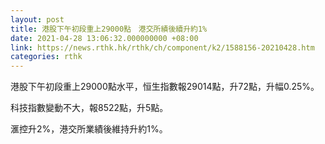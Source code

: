 ```yaml
---
layout: post
title: 港股下午初段重上29000點　港交所績後續升約1%
date: 2021-04-28 13:06:32.000000000 +08:00
link: https://news.rthk.hk/rthk/ch/component/k2/1588156-20210428.htm
categories: rthk
---
```


港股下午初段重上29000點水平，恒生指數報29014點，升72點，升幅0.25%。

科技指數變動不大，報8522點，升5點。

滙控升2%，港交所業績後維持升約1%。
